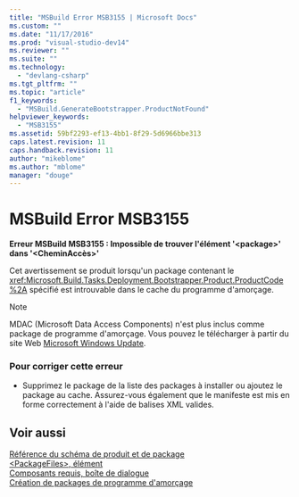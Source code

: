 ```yaml
---
title: "MSBuild Error MSB3155 | Microsoft Docs"
ms.custom: ""
ms.date: "11/17/2016"
ms.prod: "visual-studio-dev14"
ms.reviewer: ""
ms.suite: ""
ms.technology: 
  - "devlang-csharp"
ms.tgt_pltfrm: ""
ms.topic: "article"
f1_keywords: 
  - "MSBuild.GenerateBootstrapper.ProductNotFound"
helpviewer_keywords: 
  - "MSB3155"
ms.assetid: 59bf2293-ef13-4bb1-8f29-5d6966bbe313
caps.latest.revision: 11
caps.handback.revision: 11
author: "mikeblome"
ms.author: "mblome"
manager: "douge"
---
```

# MSBuild Error MSB3155
**Erreur MSBuild MSB3155 : Impossible de trouver l'élément '\<package\>' dans '\<CheminAccès\>'**  
  
 Cet avertissement se produit lorsqu'un package contenant le <xref:Microsoft.Build.Tasks.Deployment.Bootstrapper.Product.ProductCode%2A> spécifié est introuvable dans le cache du programme d'amorçage.  
  
> [!NOTE]
>  MDAC \(Microsoft Data Access Components\) n'est plus inclus comme package de programme d'amorçage.  Vous pouvez le télécharger à partir du site Web [Microsoft Windows Update](http://go.microsoft.com/fwlink/?LinkId=86676).  
  
### Pour corriger cette erreur  
  
-   Supprimez le package de la liste des packages à installer ou ajoutez le package au cache.  Assurez\-vous également que le manifeste est mis en forme correctement à l'aide de balises XML valides.  
  
## Voir aussi  
 [Référence du schéma de produit et de package](../deployment/product-and-package-schema-reference.md)   
 [\<PackageFiles\>, élément](../deployment/packagefiles-element-bootstrapper.md)   
 [Composants requis, boîte de dialogue](../ide/reference/prerequisites-dialog-box.md)   
 [Création de packages de programme d'amorçage](../deployment/creating-bootstrapper-packages.md)